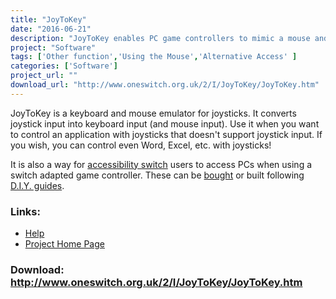 ```yaml
---
title: "JoyToKey"
date: "2016-06-21"
description: "JoyToKey enables PC game controllers to mimic a mouse and the keyboard. It is a freeware utility which can be of great use to disabled users."
project: "Software"
tags: ['Other function','Using the Mouse','Alternative Access' ]
categories: ['Software']
project_url: ""
download_url: "http://www.oneswitch.org.uk/2/I/JoyToKey/JoyToKey.htm"
---
```

JoyToKey is a keyboard and mouse emulator for joysticks. It converts joystick input into keyboard input (and mouse input). Use it when you want to control an application with joysticks that doesn't support joystick input. If you wish, you can control even Word, Excel, etc. with joysticks!

It is also a way for <a _blank="" href="" target="">accessibility switch</a> users to access PCs when using a switch adapted game controller. These can be <a href="">bought</a> or built following <a href="">D.I.Y. guides</a>.

### Links:
- <a href="http://www.oneswitch.org.uk/2/I/JoyToKey/JoyToKey.htm">Help</a>
- <a href="http://www.oneswitch.org.uk/2/I/JoyToKey/JoyToKey.htm">Project Home Page</a>

### Download: http://www.oneswitch.org.uk/2/I/JoyToKey/JoyToKey.htm 